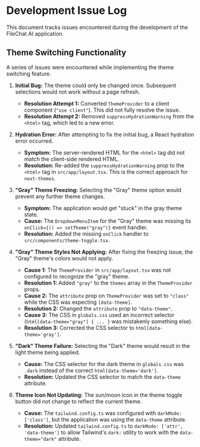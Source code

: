 # Development Issue Log

This document tracks issues encountered during the development of the FileChat AI application.

## Theme Switching Functionality

A series of issues were encountered while implementing the theme switching feature.

1.  **Initial Bug:** The theme could only be changed once. Subsequent selections would not work without a page refresh.
    *   **Resolution Attempt 1:** Converted `ThemeProvider` to a client component (`"use client"`). This did not fully resolve the issue.
    *   **Resolution Attempt 2:** Removed `suppressHydrationWarning` from the `<html>` tag, which led to a new error.

2.  **Hydration Error:** After attempting to fix the initial bug, a React hydration error occurred.
    *   **Symptom:** The server-rendered HTML for the `<html>` tag did not match the client-side rendered HTML.
    *   **Resolution:** Re-added the `suppressHydrationWarning` prop to the `<html>` tag in `src/app/layout.tsx`. This is the correct approach for `next-themes`.

3.  **"Gray" Theme Freezing:** Selecting the "Gray" theme option would prevent any further theme changes.
    *   **Symptom:** The application would get "stuck" in the gray theme state.
    *   **Cause:** The `DropdownMenuItem` for the "Gray" theme was missing its `onClick={() => setTheme("gray")}` event handler.
    *   **Resolution:** Added the missing `onClick` handler to `src/components/theme-toggle.tsx`.

4.  **"Gray" Theme Styles Not Applying:** After fixing the freezing issue, the "Gray" theme's colors would not apply.
    *   **Cause 1:** The `ThemeProvider` in `src/app/layout.tsx` was not configured to recognize the "gray" theme.
    *   **Resolution 1:** Added `"gray"` to the `themes` array in the `ThemeProvider` props.
    *   **Cause 2:** The `attribute` prop on `ThemeProvider` was set to `"class"` while the CSS was expecting `[data-theme]`.
    *   **Resolution 2:** Changed the `attribute` prop to `"data-theme"`.
    *   **Cause 3:** The CSS in `globals.css` used an incorrect selector (`html[data-theme="gray"] { ... }` was mistakenly something else).
    *   **Resolution 3:** Corrected the CSS selector to `html[data-theme='gray']`.

5.  **"Dark" Theme Failure:** Selecting the "Dark" theme would result in the light theme being applied.
    *   **Cause:** The CSS selector for the dark theme in `globals.css` was `.dark` instead of the correct `html[data-theme='dark']`.
    *   **Resolution:** Updated the CSS selector to match the `data-theme` attribute.

6.  **Theme Icon Not Updating:** The sun/moon icon in the theme toggle button did not change to reflect the current theme.
    *   **Cause:** The `tailwind.config.ts` was configured with `darkMode: ['class']`, but the application was using the `data-theme` attribute.
    *   **Resolution:** Updated `tailwind.config.ts` to `darkMode: ['attr', 'data-theme']` to allow Tailwind's `dark:` utility to work with the `data-theme="dark"` attribute.
